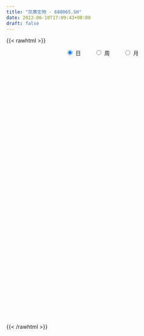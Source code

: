 ```yaml
---
title: "凯赛生物 - 688065.SH"
date: 2022-06-10T17:09:43+08:00
draft: false
---
```

{{< rawhtml >}}
    <div style="text-align: center">
        <label style="padding: 1rem;"><input style="margin-right: .5rem" type="radio" name="period" value="D" checked onclick="period_change(this)">日</label>
        <label style="padding: 1rem;"><input style="margin-right: .5rem" type="radio" name="period" value="W" onclick="period_change(this)">周</label>
        <label style="padding: 1rem;"><input style="margin-right: .5rem" type="radio" name="period" value="M" onclick="period_change(this)">月</label>
    </div>
    <div id="chart" style="height: 700px;"></div> 
    <script type="text/javascript">
        const D_v = [220362.5,130982.1,48974.66,59591.35,65793.45,38426.17,36371.67,18681.74,32103.89,37224.98,20133.96,27863.45,26858.59,18685.13,12345.81,12963.32,33681.55,12717.16,14064.29,12553.64,29167.91,14497.85,13218.81,10108.51,12125.43,9809.88,25528.21,13294.7,7615.3,14607.15,8852.61,9513.19,5727.3,8588.76,7115.26,7009.27,8942.28,19563.42,8514.98,8249.59,10070.02,7805.94,6816.49,10303.07,9283.01,8970.79,13294.05,7996.06,5747.49,12664.61,10237.17,12843.5,12616.79,8337.66,7318.01,8531.57,7227.28,11457.72,25510.55,27954.61,18925.77,17264.86,10278.25,16100.14,7303.17,8577.66,6132.45,10985.33,5955.37,7151.25,6455.04,5433.35,5070.38,4342.84,7468.12,5813.19,4799.21,6063.82,6166.38,7860.85,4098.81,6532.72,4316.6,7176.11,4504.81,6085.9,5231.25,4008.68,5966.34,6607.42,9538.72,5130.5,7147.82,3822.35,3406.87,5909.23,11888.02,5754.52,8137.97,7997.79,4384.93,5735.52,4432.58,6755.08,7659.01,7476.81,5686.45,4797.56,4598.24,5875.26,6831.11,7622.0,3678.38,5592.5,5542.45,8083.95,4237.97,3591.02,4834.11,8403.7,5137.67,3396.05,4504.69,5098.67,15321.19,12582.96,33230.38,13554.21,13087.14,10782.37,10557.63,8282.38,12086.76,7240.82,5914.77,5944.92,7292.95,7733.26,6970.55,5791.75,7185.87,4315.77,4481.19,3920.48,3618.55,4246.96,4259.3,3333.57,3237.3,3169.48,2666.7,2734.74,3895.78,2208.6,2344.66,6746.47,3056.01,5694.88,11321.23,5041.18,5389.15,3444.0,2388.78,2511.25,4851.14,7927.35,6679.48,6342.29,4654.4,3886.85,6091.45,7395.41,6140.1,3626.37,4778.8,4131.66,4704.78,2313.89,3119.64,3194.57,2433.31,3739.3,2929.41,9522.52,5503.96,3303.63,3884.74,10952.96,28536.68,13063.82,18267.03,11830.39,18059.2,10564.48,12213.07,8720.74,8886.96,12711.66,8268.67,6039.2,6873.33,21390.09,10260.67,5147.36,5636.98,9487.49,6080.87,11449.53,25433.92,28802.19,12958.5,18070.68,13887.23,8674.3,9203.71,12144.61,27075.05,12822.83,12430.21,29143.5,24919.44,14529.3,13482.49,9319.85,12414.65,11616.36,6079.8,5588.63,8082.06,7473.23,15539.72,13165.07,11970.12,10435.94,12914.59,7186.61,10018.54,16226.24,19240.6,8699.9,9245.18,8625.2,11058.77,11068.33,26256.08,15558.01,9957.05,8873.71,12607.02,13934.26,10601.64,25205.69,13906.94,6860.83,5003.18,8978.45,8881.08,11583.78,7071.08,6030.96,11624.15,24251.3,7821.67,12914.47,8730.98,11537.47,9818.68,9711.8,12517.8,15465.93,14348.37,9348.65,6080.59,7973.12,9003.9,7018.56,12979.41,5772.77,4812.42,6060.9,5248.99,9517.53,4553.0,2684.13,9035.32,4443.41,8167.35,5762.42,3240.74,4942.54,5990.96,5890.17,14443.3,15424.2,9152.24,11013.18,7347.06,10155.98,4293.49,5834.99,6886.59,4730.21,7611.5,4239.84,6920.81,13481.63,7439.1,10547.02,15392.67,10125.71,9689.96,6676.49,5794.24,19920.41,11194.28,18564.95,10200.74,10347.53,9282.78,10807.17,8663.43,9012.4,10844.12,22268.46,20839.62,20591.6,12517.93,15524.53,7373.03,7819.07,7284.18,6291.03,7832.98,5129.27,6871.68,10749.52,8717.0,11388.35,15764.26,9138.37,10097.27,8314.51,10767.93,14951.6,10617.21,9592.16,7681.79,7816.36,13273.31,11974.43,7932.68,12982.12,11096.49,8477.34,5814.6,5886.72,7069.0,6579.43,6717.73,10525.1,6293.02,5151.74,7615.2,8482.46,7530.04,9564.17,6076.28,5515.35,4556.16,7614.45,6398.09,8356.31,7505.7,7430.34,8967.0,12757.45,12327.9,9964.32,11641.84,15377.14,12682.47,11279.84,8279.25,8558.97,10749.79,14124.5,20519.69,11330.22,11054.63,5541.93,6790.29,5240.43,7161.93,6516.45,3470.33,11562.93,8580.72,7332.53,9649.12,10045.77,8883.9,7997.75,24769.69,16740.82,9934.71,7255.73,18983.04,10127.59,6934.81,8181.89,7629.98,11241.42,14495.09,11343.17,13666.47,13983.52,9898.37,8857.81,13801.35,22810.99,19718.84,9264.22,8124.95,6705.16,6826.07,8271.46,6227.91,11483.45,7009.72,15522.57,21028.09,9806.44,11265.07,15084.59,17809.58,18870.89,24043.1,41570.79,23805.48,30030.0,29310.38,40308.94]
const D_histogram = [0.0,-1.2201937322,-1.8467661009,-2.4611588559,-2.3925622411,-2.600485474,-2.8825744922,-2.8253927846,-3.0767018734,-3.2733514934,-3.3420292691,-3.3435301211,-3.3418134147,-2.9438182862,-2.4373183225,-2.0229285609,-1.239213082,-0.6100769095,-0.1796173509,0.0263019883,-0.320783817,-0.5220295252,-0.3163539627,-0.0622472538,0.2217998725,0.4728412577,0.9818806556,1.3326970715,1.5176039839,1.3920024599,1.3585422752,1.1919536809,1.0487708332,0.9247355981,0.8719793788,0.8308542549,0.9983070792,1.3900999918,1.6403366361,1.6484222759,1.4743861647,1.3247032453,1.2136189165,1.0704341503,0.9530390026,0.7906961502,0.5411568775,0.3592169914,0.3004799125,0.1445832779,0.0173183503,-0.1453574163,-0.2696766714,-0.113934251,-0.0337044931,0.1680123028,0.2217665616,0.4494061486,0.8719935387,1.2713766949,1.4160399567,1.6646547493,1.7375974642,1.4769445068,1.2593667941,1.1130611336,0.9457225008,0.909663637,0.7885030678,0.6121749112,0.4244331617,0.2211811878,0.1096176527,0.0464430961,-0.0546721083,-0.1805243072,-0.2746672151,-0.279556541,-0.3424817733,-0.4938631016,-0.5493123336,-0.5060129134,-0.4376741642,-0.2222090369,-0.1378293452,-0.1231280544,-0.1966240556,-0.1685752664,-0.204325291,-0.2719798122,-0.4792712629,-0.5642907614,-0.6569124796,-0.6471145931,-0.6257676365,-0.4813647668,-0.0103967121,0.2627902767,0.2866875009,0.1836992349,0.1523041791,0.15176477,0.2174725278,0.1363295047,0.2172514282,0.3586392313,0.4326938336,0.4954149204,0.4808830918,0.4526961001,0.3481112392,0.1728891738,0.0668454265,-0.0753095498,-0.2343892303,-0.4558303281,-0.536508837,-0.5573313311,-0.5746514828,-0.7317866563,-0.7113793464,-0.6697613375,-0.508928538,-0.3604174673,-0.1142740604,0.199565912,0.9652319135,1.4280297851,1.6856057387,1.6083078914,1.2819371037,1.0638045664,0.7234127986,0.5772188873,0.4033774583,0.2733694378,0.1974491721,0.0019684494,-0.2505493958,-0.3399373238,-0.2175951393,-0.2045874144,-0.1856573343,-0.2069804435,-0.2225878037,-0.2115891512,-0.1087038351,-0.0778158432,-0.0781799814,-0.0985732493,-0.0785343627,-0.0518938067,-0.0511116665,-0.0185983397,-0.001043718,0.0968382964,0.1337787913,0.0983720998,0.3032400649,0.4085988044,0.30856293,0.1902677812,0.1250078921,0.0922965294,0.1663678666,0.314593583,0.3259501694,0.2648596619,0.2203099435,0.1809409672,0.1860375169,0.1091848051,0.0549472059,-0.0340899978,-0.1548718068,-0.2952477195,-0.3939244523,-0.4616706694,-0.4818140933,-0.4163600678,-0.3680223589,-0.27531025,-0.2011374193,0.0864527582,0.198336368,0.2633345865,0.2266535429,0.4090840967,0.9200176761,1.0955138584,1.3860249461,1.4054051371,1.6360852798,1.6215363813,1.5071472594,1.2855165217,1.0583257752,1.0183898639,0.8658504558,0.6391836274,0.395625888,-0.1255359503,-0.3891225611,-0.6514218736,-0.7528133499,-0.5867758297,-0.4474713307,-0.1735756363,0.4164147667,0.9939603854,1.1074152341,1.1295610491,0.9694871513,0.8283802995,0.6976506897,0.6354860302,0.9671895471,1.0066933561,1.0603505538,1.3263330297,1.2266072926,1.0124139227,0.6990192639,0.3038210803,-0.0026482878,-0.3969766461,-0.6180279525,-0.8444732251,-0.7273757655,-0.839774863,-1.4175109385,-1.8060327195,-2.2352702505,-2.5488362096,-2.4830277286,-2.2212593532,-2.0412469717,-1.3275865813,-0.3336148519,0.2550187199,0.3807426981,0.5349737247,0.7003207651,0.7360121953,1.4865248043,1.9831058105,2.1489388744,1.7926550529,1.8014532356,1.768390996,1.2983610627,1.644436455,1.7449615205,1.6102196277,1.3148177473,1.1545678415,0.7050825465,0.3611091541,-0.1892550028,-0.3770204808,-0.3414919117,0.7480542022,1.3602606237,2.1524569628,2.5279336541,2.0902780361,1.2664444492,0.6110046779,-0.2288398584,-1.2967095712,-1.9763153765,-2.2582007864,-2.6429359423,-2.6000741423,-2.5050564094,-2.3734289211,-1.5655765226,-0.903623106,-0.3810737362,-0.1855754765,-0.4308064245,-0.8656884581,-1.107490317,-1.2717856662,-0.7882294624,-0.5469396658,-0.2129911517,-0.2253598507,-0.1543265982,-0.0146070813,0.1953341585,0.2808468879,-0.5795674026,-0.4446103755,-0.7595047191,-0.9705290965,-1.2716541451,-1.1364034772,-1.1622719883,-1.2621473974,-1.0461085391,-1.1170813312,-1.2831851736,-1.3268900766,-1.5451093699,-1.7313908951,-1.7594986262,-1.8878370812,-1.5733808412,-0.8953703483,-0.2769870952,0.1165224971,0.3047956227,0.9901283359,1.470831091,2.169333885,2.6692272489,2.6102958427,2.1982437862,1.8813957747,1.542729463,1.4541521843,1.3366691717,0.8474399786,1.42974271,2.3569538713,2.8260613464,2.9419060364,2.7929220089,2.1832788664,1.5295041154,1.0192532911,0.581904109,0.2080194936,-0.3124541074,-0.3696767093,-0.3937145333,0.1431875821,0.0248795485,0.0291775872,-0.4943223515,-1.138186103,-1.8422048314,-2.5313357719,-2.970767592,-3.0968889676,-3.2771686272,-3.2172885769,-2.972692931,-2.9297980671,-2.9259334,-2.8494448196,-2.204838214,-1.7498353844,-1.5011830234,-1.2715031984,-1.2249540405,-0.9558786376,-0.8738759145,-1.1641516499,-1.1114896817,-1.1236296897,-1.3946362359,-1.5686410981,-1.5906545848,-1.050583529,-0.5051285451,-0.2581573352,-0.0166225204,-0.0017171914,0.3043238323,0.1908983002,0.3165715399,0.2752820586,0.0051598201,-0.3348914364,-0.8310097231,-1.210698843,-1.5713302547,-2.1955588801,-2.6135115317,-2.7843250031,-2.5577451767,-2.4321122083,-2.4850270052,-2.184479849,-1.2053824198,-0.6096297958,-0.1614612221,0.2221329248,0.7207748992,0.9452940525,1.091287826,1.1211251915,1.1716796012,1.6893855918,1.5614165088,1.5800940972,1.5514512435,1.4560145729,1.3561351198,1.0526757855,0.5502476115,0.0113731001,-0.2917407324,-0.5351906433,-0.638555957,-0.5432221884,-0.4470843327,-0.4852894113,-0.4673812152,-0.7160333764,-1.0373215835,-0.6140125536,-0.2700148741,0.3776351059,0.6862099818,0.8015333801,1.1573624698,1.8953628043,2.3161613651,2.4093359577,2.3805984299,2.261318524,2.16935022,1.8850551041,1.6918457074,1.4771218792,1.3569964727,0.9573051491,0.4471066301,0.0056898334,-0.238662872,-0.4023058333,-0.35015102,-0.012788279,0.5609861438,1.4723911411,1.6699812142,1.5100244904,1.3115118944,1.3381193279]
const D_fast = [0.0,-1.5252421652,-2.6135060592,-3.8431885282,-4.3727324736,-5.230777075,-6.2335097163,-6.8826762049,-7.903160762,-8.9181482553,-9.8223333483,-10.6597167306,-11.4934533779,-11.8314128209,-11.9342424378,-12.0255848165,-11.5516726081,-11.075055663,-10.689500442,-10.4770056057,-10.9042873653,-11.2360404548,-11.109453383,-10.8709084876,-10.5314113931,-10.1621596934,-9.4076501317,-8.7236594479,-8.1593515396,-7.9369524485,-7.6307770644,-7.4993772385,-7.3803673779,-7.2732187135,-7.107980088,-6.9413916483,-6.5243620542,-5.7850441436,-5.1247233403,-4.7045321315,-4.5099717015,-4.3284788096,-4.1361584093,-4.011734638,-3.8908700349,-3.8555388498,-3.9697889031,-4.0619245414,-4.0455416421,-4.1652924573,-4.2882277974,-4.4872429179,-4.678981341,-4.5517224833,-4.4799188486,-4.236198977,-4.1270030779,-3.7870119537,-3.1464261789,-2.429198849,-1.930525598,-1.2657471181,-0.7584050371,-0.6498218678,-0.552557882,-0.4205982591,-0.3515062667,-0.1601492212,-0.0841840235,-0.1074684523,-0.1891019114,-0.3370585883,-0.4212177102,-0.4727814928,-0.5875647243,-0.7585479999,-0.9213577116,-0.9961361728,-1.1446818484,-1.4195289521,-1.6123062675,-1.6955100756,-1.7365898675,-1.5766769993,-1.526754644,-1.5428353668,-1.6654873819,-1.6795824093,-1.7664137566,-1.9020632309,-2.2291724973,-2.4552646862,-2.7121145243,-2.8640952861,-2.9991902386,-2.9751285605,-2.5067596839,-2.167875126,-2.0723060265,-2.1293694838,-2.1226884948,-2.0852867114,-1.9652108217,-2.0122714686,-1.877036688,-1.6459890771,-1.4637610164,-1.2771861995,-1.1714972551,-1.0865102218,-1.1040672729,-1.2360670449,-1.3253994355,-1.4863817993,-1.7040587874,-2.0394574671,-2.2542631853,-2.4144185122,-2.5754015345,-2.9154833722,-3.0729208988,-3.1987432243,-3.1651425594,-3.1067358554,-2.8891609636,-2.5254295132,-1.5184555334,-0.6986502155,-0.0196728272,0.3051062984,0.2992197865,0.3470383908,0.1874998228,0.1856106333,0.1126135688,0.0509479078,0.0243899351,-0.1705986752,-0.4857538694,-0.6601261284,-0.5921827287,-0.6303218574,-0.6578061108,-0.7308743309,-0.802128642,-0.8440272773,-0.7683179201,-0.7568838889,-0.7767930225,-0.8218296027,-0.8214243068,-0.8077572025,-0.8197529789,-0.791889237,-0.7745955448,-0.6525039563,-0.5821187636,-0.5929324301,-0.3122544488,-0.1047460083,-0.1276411501,-0.1983693536,-0.2323772697,-0.2420145,-0.1263511961,0.100522916,0.1933670447,0.1984914527,0.2090192202,0.2148854856,0.2664914146,0.2169349041,0.1764341063,0.0788744031,-0.0806253575,-0.2948132001,-0.491971046,-0.6751349304,-0.8157318777,-0.8543678691,-0.8980357499,-0.8741512036,-0.8502627276,-0.5410593606,-0.3795916588,-0.2487597937,-0.2287774516,0.0559241264,0.7968621249,1.2462367718,1.883254096,2.2539855712,2.8936870339,3.2845222307,3.5469199236,3.6466683164,3.6840590136,3.8987205683,3.9626437742,3.8957728526,3.7511215852,3.1985757594,2.8377085083,2.4125537274,2.1229589136,2.1423024764,2.1697391426,2.400240928,3.0943350227,3.9203707377,4.3106793949,4.6152154723,4.6975133623,4.7635015853,4.807184648,4.903891496,5.4773923997,5.7685695477,6.0873143838,6.6848801172,6.8918062033,6.930716314,6.7920764712,6.4728335577,6.1657021176,5.6721295977,5.2965713033,4.8590077244,4.7942612426,4.4719184294,3.5398046192,2.6997746583,1.7117195647,0.7609445532,0.2059961021,-0.0875503608,-0.4178497222,-0.0360859772,0.8744820393,1.5268702911,1.7477799437,2.0357544016,2.3761816332,2.5958761123,3.7180199223,4.7103773811,5.4134451636,5.5053251053,5.9644865969,6.3735221063,6.2280824386,6.9852669447,7.5220323903,7.7898454045,7.8231479609,7.9515400154,7.6783253571,7.4246292533,6.8269513457,6.5449307474,6.4950863386,7.771646003,8.7239175805,10.0542281603,11.0616882651,11.1466021562,10.6393796816,10.1366910798,9.2396365789,7.8475894733,6.6739048239,5.8274692174,4.7820000759,4.1748433403,3.6435969709,3.1818672288,3.5983254967,4.0343731368,4.4616540726,4.6107584631,4.2578259091,3.6065217609,3.0878473228,2.6056055571,2.8921043952,2.9966592753,3.2773600016,3.2086513398,3.2411029428,3.3771706894,3.6359454688,3.7916699202,2.7863637791,2.8101682123,2.3053976889,1.8517410374,1.2327024525,1.0838522511,0.7674157429,0.3520034845,0.3065152081,-0.0437279168,-0.5306280527,-0.9060554748,-1.5105521106,-2.1296813596,-2.5976637472,-3.1979614725,-3.2768504429,-2.8226825371,-2.2735460577,-1.8509058411,-1.5864338099,-0.6535690127,0.1948415151,1.4356777804,2.6028779565,3.196520511,3.3340294011,3.4875303332,3.5345463873,3.8095071547,4.026191435,3.7488222366,4.6885606454,6.2050102745,7.3806330863,8.2319542854,8.7812007601,8.7173773341,8.445978612,8.1905411105,7.8986679556,7.5767882137,6.9782010858,6.8285593066,6.7060928493,7.2787918602,7.1667037137,7.1782961492,6.5312156226,5.6028053454,4.4382354091,3.1162705256,1.9341468075,1.0338031901,0.0342313737,-0.7102107203,-1.2087883071,-1.89834296,-2.6259616428,-3.2618342674,-3.1684372152,-3.1508932317,-3.2775366266,-3.3657326012,-3.6254219534,-3.5953162099,-3.7317824655,-4.3130961134,-4.5383065656,-4.831353996,-5.4510196012,-6.0171847379,-6.4368618708,-6.1594366972,-5.7402638496,-5.5578319735,-5.3204527889,-5.3059767577,-4.9238547759,-4.9895557329,-4.7847396083,-4.7572085749,-5.0260408585,-5.449814974,-6.1536856915,-6.8360495222,-7.5895134975,-8.7626318429,-9.8339623774,-10.7008570996,-11.1137135674,-11.5961086511,-12.2702801992,-12.5158530054,-11.838101181,-11.3947560061,-10.9869527379,-10.5478253598,-9.8689896606,-9.4081469942,-8.9893312641,-8.6792126008,-8.3357382908,-7.3956859022,-7.1333008581,-6.7195997453,-6.3603797881,-6.0918128155,-5.8526584887,-5.8929488766,-6.2578151477,-6.7938463841,-7.1698953997,-7.5471429715,-7.8101472744,-7.8506190529,-7.8662522804,-8.0257797118,-8.1247168195,-8.5523773248,-9.1329959277,-8.8631900363,-8.5866960754,-7.8446373188,-7.3645099474,-7.0488032041,-6.4036334969,-5.1917924614,-4.1919535594,-3.4964449773,-2.9300328976,-2.4839831725,-2.0336139216,-1.8466452615,-1.6168932313,-1.4623365897,-1.243212878,-1.4035779144,-1.8019997758,-2.2419941142,-2.5460125375,-2.8102319571,-2.8456148989,-2.5114492276,-1.7974282689,-0.5179254862,0.0971598903,0.3147092892,0.4440746668,0.8052119322]
const D_slow = [0.0,-0.305048433,-0.7667399583,-1.3820296723,-1.9801702325,-2.630291601,-3.3509352241,-4.0572834202,-4.8264588886,-5.6447967619,-6.4803040792,-7.3161866095,-8.1516399632,-8.8875945347,-9.4969241153,-10.0026562555,-10.3124595261,-10.4649787534,-10.5098830912,-10.5033075941,-10.5835035483,-10.7140109296,-10.7930994203,-10.8086612337,-10.7532112656,-10.6350009512,-10.3895307873,-10.0563565194,-9.6769555234,-9.3289549085,-8.9893193396,-8.6913309194,-8.4291382111,-8.1979543116,-7.9799594669,-7.7722459032,-7.5226691334,-7.1751441354,-6.7650599764,-6.3529544074,-5.9843578662,-5.6531820549,-5.3497773258,-5.0821687882,-4.8439090376,-4.646235,-4.5109457806,-4.4211415328,-4.3460215547,-4.3098757352,-4.3055461476,-4.3418855017,-4.4093046695,-4.4377882323,-4.4462143556,-4.4042112799,-4.3487696395,-4.2364181023,-4.0184197176,-3.7005755439,-3.3465655547,-2.9304018674,-2.4960025013,-2.1267663746,-1.8119246761,-1.5336593927,-1.2972287675,-1.0698128582,-0.8726870913,-0.7196433635,-0.6135350731,-0.5582397761,-0.530835363,-0.5192245889,-0.532892616,-0.5780236928,-0.6466904966,-0.7165796318,-0.8022000751,-0.9256658505,-1.0629939339,-1.1894971622,-1.2989157033,-1.3544679625,-1.3889252988,-1.4197073124,-1.4688633263,-1.5110071429,-1.5620884656,-1.6300834187,-1.7499012344,-1.8909739248,-2.0552020447,-2.216980693,-2.3734226021,-2.4937637938,-2.4963629718,-2.4306654026,-2.3589935274,-2.3130687187,-2.2749926739,-2.2370514814,-2.1826833495,-2.1486009733,-2.0942881162,-2.0046283084,-1.89645485,-1.7726011199,-1.6523803469,-1.5392063219,-1.4521785121,-1.4089562187,-1.392244862,-1.4110722495,-1.4696695571,-1.5836271391,-1.7177543483,-1.8570871811,-2.0007500518,-2.1836967159,-2.3615415525,-2.5289818868,-2.6562140213,-2.7463183881,-2.7748869032,-2.7249954252,-2.4836874469,-2.1266800006,-1.7052785659,-1.3032015931,-0.9827173171,-0.7167661755,-0.5359129759,-0.3916082541,-0.2907638895,-0.22242153,-0.173059237,-0.1725671247,-0.2352044736,-0.3201888045,-0.3745875894,-0.425734443,-0.4721487765,-0.5238938874,-0.5795408383,-0.6324381261,-0.6596140849,-0.6790680457,-0.6986130411,-0.7232563534,-0.7428899441,-0.7558633958,-0.7686413124,-0.7732908973,-0.7735518268,-0.7493422527,-0.7158975549,-0.6913045299,-0.6154945137,-0.5133448126,-0.4362040801,-0.3886371348,-0.3573851618,-0.3343110294,-0.2927190628,-0.214070667,-0.1325831247,-0.0663682092,-0.0112907233,0.0339445185,0.0804538977,0.107750099,0.1214869004,0.112964401,0.0742464493,0.0004345194,-0.0980465937,-0.213464261,-0.3339177843,-0.4380078013,-0.530013391,-0.5988409535,-0.6491253083,-0.6275121188,-0.5779280268,-0.5120943802,-0.4554309945,-0.3531599703,-0.1231555512,0.1507229134,0.4972291499,0.8485804342,1.2576017541,1.6629858494,2.0397726643,2.3611517947,2.6257332385,2.8803307044,3.0967933184,3.2565892252,3.3554956972,3.3241117097,3.2268310694,3.063975601,2.8757722635,2.7290783061,2.6172104734,2.5738165643,2.677920256,2.9264103523,3.2032641609,3.4856544231,3.728026211,3.9351212858,4.1095339583,4.2684054658,4.5102028526,4.7618761916,5.0269638301,5.3585470875,5.6651989106,5.9183023913,6.0930572073,6.1690124774,6.1683504054,6.0691062439,5.9145992558,5.7034809495,5.5216370081,5.3116932924,4.9573155577,4.5058073779,3.9469898152,3.3097807628,2.6890238307,2.1337089924,1.6233972495,1.2915006041,1.2080968912,1.2718515711,1.3670372457,1.5007806768,1.6758608681,1.8598639169,2.231495118,2.7272715706,3.2645062892,3.7126700524,4.1630333613,4.6051311103,4.929721376,5.3408304897,5.7770708699,6.1796257768,6.5083302136,6.796972174,6.9732428106,7.0635200991,7.0162063484,6.9219512282,6.8365782503,7.0235918009,7.3636569568,7.9017711975,8.533754611,9.05632412,9.3729352324,9.5256864018,9.4684764372,9.1442990444,8.6502202003,8.0856700037,7.4249360182,6.7749174826,6.1486533803,5.55529615,5.1639020193,4.9379962428,4.8427278088,4.7963339396,4.6886323335,4.472210219,4.1953376398,3.8773912232,3.6803338576,3.5435989412,3.4903511532,3.4340111906,3.395429541,3.3917777707,3.4406113103,3.5108230323,3.3659311816,3.2547785878,3.064902408,2.8222701339,2.5043565976,2.2202557283,1.9296877312,1.6141508819,1.3526237471,1.0733534143,0.7525571209,0.4208346018,0.0345572593,-0.3982904645,-0.838165121,-1.3101243913,-1.7034696016,-1.9273121887,-1.9965589625,-1.9674283382,-1.8912294326,-1.6436973486,-1.2759895758,-0.7336561046,-0.0663492924,0.5862246683,1.1357856148,1.6061345585,1.9918169243,2.3553549703,2.6895222633,2.9013822579,3.2588179354,3.8480564033,4.5545717399,5.290048249,5.9882787512,6.5340984678,6.9164744966,7.1712878194,7.3167638466,7.36876872,7.2906551932,7.1982360159,7.0998073826,7.1356042781,7.1418241652,7.149118562,7.0255379741,6.7409914484,6.2804402405,5.6476062975,4.9049143995,4.1306921577,3.3114000009,2.5070778566,1.7639046239,1.0314551071,0.2999717571,-0.4123894478,-0.9635990013,-1.4010578474,-1.7763536032,-2.0942294028,-2.4004679129,-2.6394375723,-2.857906551,-3.1489444634,-3.4268168839,-3.7077243063,-4.0563833653,-4.4485436398,-4.846207286,-5.1088531683,-5.2351353045,-5.2996746383,-5.3038302684,-5.3042595663,-5.2281786082,-5.1804540332,-5.1013111482,-5.0324906335,-5.0312006785,-5.1149235376,-5.3226759684,-5.6253506792,-6.0181832428,-6.5670729628,-7.2204508458,-7.9165320965,-8.5559683907,-9.1639964428,-9.7852531941,-10.3313731563,-10.6327187613,-10.7851262102,-10.8254915158,-10.7699582846,-10.5897645598,-10.3534410467,-10.0806190901,-9.8003377923,-9.507417892,-9.085071494,-8.6947173668,-8.2996938425,-7.9118310317,-7.5478273884,-7.2087936085,-6.9456246621,-6.8080627592,-6.8052194842,-6.8781546673,-7.0119523281,-7.1715913174,-7.3073968645,-7.4191679477,-7.5404903005,-7.6573356043,-7.8363439484,-8.0956743443,-8.2491774827,-8.3166812012,-8.2222724247,-8.0507199293,-7.8503365842,-7.5609959668,-7.0871552657,-6.5081149244,-5.905780935,-5.3106313275,-4.7453016965,-4.2029641415,-3.7317003655,-3.3087389387,-2.9394584689,-2.6002093507,-2.3608830634,-2.2491064059,-2.2476839476,-2.3073496655,-2.4079261239,-2.4954638789,-2.4986609486,-2.3584144127,-1.9903166274,-1.5728213238,-1.1953152012,-0.8674372276,-0.5329073957]
const D_data = [['2020-08-12', 150.86, 157.0, 150.0, 198.0],['2020-08-13', 152.04, 137.88, 137.33, 153.0],['2020-08-14', 138.0, 139.0, 137.0, 143.39],['2020-08-17', 136.69, 133.9, 132.63, 137.0],['2020-08-18', 133.75, 138.79, 131.68, 140.68],['2020-08-19', 136.1, 132.61, 132.6, 136.68],['2020-08-20', 131.69, 127.72, 127.11, 133.6],['2020-08-21', 128.68, 128.54, 127.46, 130.18],['2020-08-24', 127.9, 121.14, 120.5, 128.05],['2020-08-25', 121.5, 117.31, 115.35, 121.99],['2020-08-26', 116.88, 114.67, 114.51, 119.47],['2020-08-27', 114.67, 111.65, 108.0, 115.39],['2020-08-28', 111.01, 107.9, 107.46, 111.6],['2020-08-31', 108.15, 110.21, 108.15, 112.81],['2020-09-01', 111.1, 110.55, 108.38, 111.2],['2020-09-02', 110.55, 108.71, 108.5, 111.41],['2020-09-03', 109.5, 113.83, 109.38, 118.58],['2020-09-04', 112.52, 113.5, 111.5, 113.83],['2020-09-07', 114.73, 112.07, 111.8, 116.0],['2020-09-08', 112.71, 109.42, 108.8, 113.17],['2020-09-09', 108.7, 100.48, 100.4, 108.7],['2020-09-10', 101.59, 98.96, 98.66, 102.95],['2020-09-11', 98.0, 102.2, 97.65, 103.01],['2020-09-14', 103.79, 102.36, 102.1, 104.86],['2020-09-15', 102.0, 102.72, 101.21, 104.41],['2020-09-16', 103.22, 102.51, 101.7, 103.8],['2020-09-17', 102.0, 106.89, 101.75, 108.09],['2020-09-18', 106.12, 106.71, 105.43, 108.2],['2020-09-21', 106.0, 105.82, 105.8, 106.67],['2020-09-22', 105.4, 101.9, 101.73, 105.4],['2020-09-23', 102.55, 102.42, 101.75, 103.3],['2020-09-24', 101.6, 99.97, 99.88, 101.9],['2020-09-25', 100.35, 99.1, 99.01, 100.75],['2020-09-28', 99.11, 98.22, 98.12, 101.89],['2020-09-29', 98.72, 98.2, 98.11, 99.38],['2020-09-30', 98.2, 97.65, 97.6, 98.85],['2020-10-09', 98.8, 100.25, 98.66, 100.43],['2020-10-12', 102.55, 104.49, 102.55, 105.56],['2020-10-13', 104.02, 104.68, 103.2, 105.24],['2020-10-14', 104.61, 102.73, 102.56, 104.61],['2020-10-15', 102.95, 100.37, 100.05, 103.28],['2020-10-16', 100.77, 100.09, 99.48, 101.1],['2020-10-19', 100.81, 100.1, 99.74, 101.48],['2020-10-20', 100.15, 99.18, 97.81, 100.15],['2020-10-21', 99.3, 98.9, 98.71, 100.98],['2020-10-22', 98.92, 97.6, 97.0, 98.92],['2020-10-23', 97.61, 95.27, 95.03, 98.2],['2020-10-26', 95.0, 94.67, 94.0, 95.82],['2020-10-27', 94.88, 95.2, 94.68, 95.55],['2020-10-28', 95.31, 92.96, 92.09, 95.55],['2020-10-29', 91.99, 92.0, 90.88, 92.64],['2020-10-30', 92.41, 90.1, 90.1, 92.65],['2020-11-02', 90.07, 89.01, 88.79, 90.47],['2020-11-03', 89.71, 91.82, 89.38, 92.42],['2020-11-04', 92.09, 90.82, 90.62, 92.5],['2020-11-05', 91.92, 92.53, 91.11, 92.88],['2020-11-06', 92.61, 90.9, 90.68, 92.87],['2020-11-09', 91.33, 93.5, 91.31, 94.1],['2020-11-10', 93.6, 97.65, 92.92, 99.8],['2020-11-11', 96.97, 99.9, 96.2, 102.88],['2020-11-12', 101.1, 98.76, 98.44, 102.88],['2020-11-13', 98.43, 101.92, 97.74, 102.82],['2020-11-16', 102.32, 101.57, 100.26, 103.28],['2020-11-17', 101.87, 97.84, 96.98, 102.35],['2020-11-18', 98.0, 97.9, 96.96, 98.56],['2020-11-19', 97.7, 98.52, 96.5, 99.59],['2020-11-20', 98.26, 98.03, 97.01, 98.37],['2020-11-23', 98.05, 99.7, 97.18, 101.0],['2020-11-24', 99.02, 98.75, 98.52, 100.01],['2020-11-25', 99.54, 97.7, 97.17, 99.63],['2020-11-26', 97.68, 96.89, 96.38, 98.39],['2020-11-27', 96.92, 95.81, 95.68, 97.49],['2020-11-30', 95.71, 96.16, 95.5, 96.74],['2020-12-01', 96.0, 96.28, 95.85, 96.5],['2020-12-02', 96.0, 95.28, 95.18, 96.35],['2020-12-03', 95.05, 94.18, 94.11, 95.34],['2020-12-04', 94.2, 93.71, 93.41, 94.21],['2020-12-07', 93.72, 94.24, 93.72, 95.47],['2020-12-08', 94.48, 92.97, 92.75, 94.77],['2020-12-09', 92.97, 90.82, 90.31, 93.03],['2020-12-10', 91.12, 90.9, 90.5, 91.7],['2020-12-11', 91.17, 91.52, 90.81, 92.23],['2020-12-14', 91.77, 91.58, 89.92, 91.8],['2020-12-15', 91.58, 93.74, 91.58, 94.14],['2020-12-16', 93.74, 92.57, 92.21, 93.88],['2020-12-17', 92.98, 91.66, 90.0, 92.99],['2020-12-18', 91.51, 90.06, 89.98, 92.18],['2020-12-21', 90.06, 90.85, 89.8, 91.0],['2020-12-22', 90.83, 89.66, 89.27, 90.85],['2020-12-23', 89.66, 88.56, 88.48, 90.12],['2020-12-24', 88.56, 85.52, 85.06, 88.92],['2020-12-25', 85.39, 85.58, 84.79, 87.29],['2020-12-28', 86.86, 84.23, 83.16, 86.86],['2020-12-29', 84.25, 84.46, 83.4, 84.58],['2020-12-30', 84.5, 83.85, 83.66, 84.5],['2020-12-31', 83.6, 85.05, 83.53, 86.25],['2021-01-04', 85.26, 90.26, 85.26, 91.49],['2021-01-05', 90.9, 89.55, 89.0, 90.9],['2021-01-06', 89.17, 87.11, 86.58, 89.9],['2021-01-07', 87.11, 85.16, 84.0, 87.8],['2021-01-08', 85.6, 85.5, 83.6, 86.45],['2021-01-11', 85.35, 85.6, 85.05, 87.77],['2021-01-12', 85.6, 86.44, 85.1, 87.38],['2021-01-13', 86.5, 84.39, 84.02, 86.6],['2021-01-14', 84.53, 86.26, 83.68, 87.67],['2021-01-15', 86.38, 87.56, 85.5, 88.5],['2021-01-18', 87.84, 87.34, 86.9, 88.9],['2021-01-19', 87.64, 87.68, 86.89, 88.69],['2021-01-20', 87.13, 86.99, 86.45, 87.99],['2021-01-21', 86.99, 86.85, 86.0, 87.65],['2021-01-22', 86.25, 85.64, 85.4, 86.94],['2021-01-25', 85.27, 84.0, 83.77, 85.27],['2021-01-26', 84.36, 84.0, 83.51, 84.85],['2021-01-27', 84.05, 82.67, 82.31, 84.05],['2021-01-28', 82.03, 81.31, 81.26, 82.81],['2021-01-29', 81.31, 79.0, 78.91, 82.12],['2021-02-01', 78.5, 79.31, 78.5, 79.99],['2021-02-02', 79.4, 79.09, 78.99, 80.5],['2021-02-03', 79.1, 78.3, 78.21, 79.62],['2021-02-04', 77.99, 75.25, 74.51, 78.41],['2021-02-05', 75.5, 76.2, 75.5, 77.59],['2021-02-08', 75.51, 75.73, 75.04, 76.73],['2021-02-09', 75.7, 76.93, 75.2, 77.75],['2021-02-10', 76.93, 76.88, 76.61, 77.86],['2021-02-18', 77.56, 78.59, 76.11, 79.86],['2021-02-19', 78.34, 80.6, 78.0, 81.44],['2021-02-22', 81.75, 89.29, 81.75, 90.35],['2021-02-23', 88.88, 89.46, 87.48, 89.76],['2021-02-24', 88.57, 89.82, 87.59, 91.46],['2021-02-25', 90.03, 87.22, 87.08, 91.36],['2021-02-26', 86.0, 84.0, 83.83, 86.95],['2021-03-01', 84.17, 84.7, 84.02, 86.41],['2021-03-02', 84.0, 82.28, 81.81, 85.58],['2021-03-03', 82.02, 83.85, 81.7, 84.57],['2021-03-04', 84.29, 82.98, 82.58, 84.29],['2021-03-05', 82.8, 82.94, 82.51, 83.6],['2021-03-08', 83.3, 83.22, 82.82, 85.36],['2021-03-09', 83.01, 81.04, 80.4, 83.5],['2021-03-10', 81.05, 78.98, 78.8, 82.0],['2021-03-11', 78.96, 79.82, 78.43, 80.98],['2021-03-12', 80.2, 82.29, 79.57, 83.33],['2021-03-15', 82.3, 81.06, 80.33, 82.3],['2021-03-16', 81.06, 81.0, 80.68, 81.69],['2021-03-17', 81.28, 80.26, 79.81, 81.28],['2021-03-18', 80.5, 79.98, 79.81, 80.77],['2021-03-19', 79.88, 80.04, 78.9, 80.99],['2021-03-22', 80.56, 81.28, 80.18, 81.99],['2021-03-23', 81.35, 80.57, 80.28, 81.47],['2021-03-24', 80.58, 80.1, 80.0, 80.98],['2021-03-25', 80.29, 79.62, 79.52, 80.29],['2021-03-26', 79.84, 79.95, 79.1, 80.17],['2021-03-29', 80.04, 80.0, 79.75, 80.31],['2021-03-30', 79.5, 79.6, 79.5, 80.88],['2021-03-31', 79.41, 79.95, 79.41, 80.17],['2021-04-01', 80.16, 79.78, 79.55, 80.16],['2021-04-02', 80.01, 81.03, 79.63, 81.45],['2021-04-06', 81.38, 80.62, 80.55, 81.62],['2021-04-07', 80.98, 79.71, 79.26, 80.98],['2021-04-08', 80.0, 83.25, 80.0, 84.18],['2021-04-09', 83.66, 83.05, 82.32, 83.66],['2021-04-12', 82.85, 80.71, 80.38, 83.46],['2021-04-13', 81.0, 80.03, 79.81, 81.45],['2021-04-14', 80.52, 80.27, 79.6, 80.52],['2021-04-15', 80.24, 80.45, 79.5, 80.45],['2021-04-16', 80.08, 81.96, 80.01, 82.5],['2021-04-19', 80.84, 83.65, 80.84, 83.75],['2021-04-20', 83.22, 82.6, 82.3, 84.5],['2021-04-21', 82.7, 81.78, 81.5, 83.29],['2021-04-22', 81.57, 81.89, 81.57, 82.59],['2021-04-23', 81.89, 81.89, 81.49, 82.2],['2021-04-26', 82.18, 82.51, 81.63, 83.18],['2021-04-27', 83.5, 81.42, 80.98, 83.5],['2021-04-28', 81.45, 81.43, 80.5, 81.57],['2021-04-29', 81.8, 80.63, 80.63, 81.8],['2021-04-30', 80.41, 79.6, 79.5, 80.63],['2021-05-06', 79.96, 78.47, 78.47, 80.46],['2021-05-07', 78.08, 78.06, 77.96, 79.5],['2021-05-10', 78.66, 77.63, 77.31, 78.68],['2021-05-11', 77.15, 77.57, 77.1, 77.99],['2021-05-12', 77.27, 78.35, 77.22, 78.66],['2021-05-13', 78.0, 78.06, 77.76, 78.5],['2021-05-14', 78.11, 78.66, 78.11, 78.88],['2021-05-17', 78.61, 78.6, 78.21, 78.8],['2021-05-18', 78.66, 82.12, 78.11, 82.98],['2021-05-19', 82.12, 81.03, 81.02, 82.95],['2021-05-20', 81.54, 81.03, 80.3, 81.54],['2021-05-21', 81.05, 79.96, 79.82, 81.5],['2021-05-24', 80.22, 83.3, 79.91, 83.88],['2021-05-25', 83.3, 89.8, 83.3, 91.0],['2021-05-26', 90.0, 88.27, 87.92, 90.59],['2021-05-27', 87.85, 92.02, 87.8, 93.47],['2021-05-28', 92.44, 90.68, 89.92, 93.29],['2021-05-31', 91.6, 95.38, 91.6, 95.62],['2021-06-01', 95.4, 94.41, 94.06, 95.5],['2021-06-02', 94.8, 94.33, 93.18, 95.15],['2021-06-03', 94.33, 93.51, 92.5, 94.84],['2021-06-04', 93.3, 93.52, 92.6, 94.37],['2021-06-07', 93.19, 96.37, 92.8, 96.5],['2021-06-08', 96.36, 95.62, 94.44, 97.77],['2021-06-09', 95.56, 94.72, 94.25, 96.51],['2021-06-10', 94.77, 94.12, 93.79, 95.65],['2021-06-11', 94.12, 89.15, 89.02, 94.58],['2021-06-15', 89.01, 90.51, 87.58, 91.88],['2021-06-16', 90.99, 89.13, 88.82, 90.99],['2021-06-17', 89.4, 90.02, 88.53, 90.6],['2021-06-18', 90.59, 93.41, 89.58, 93.89],['2021-06-21', 93.29, 93.87, 92.4, 94.88],['2021-06-22', 93.85, 96.8, 93.01, 96.89],['2021-06-23', 98.09, 103.58, 96.18, 104.0],['2021-06-24', 104.0, 107.56, 103.59, 109.88],['2021-06-25', 107.6, 104.9, 104.78, 108.49],['2021-06-28', 104.0, 105.5, 103.9, 109.4],['2021-06-29', 104.99, 104.2, 103.01, 106.79],['2021-06-30', 105.0, 104.89, 104.03, 107.73],['2021-07-01', 105.2, 105.47, 104.3, 107.32],['2021-07-02', 105.0, 106.94, 104.11, 108.87],['2021-07-05', 107.0, 113.88, 105.44, 114.44],['2021-07-06', 113.88, 112.68, 110.5, 114.6],['2021-07-07', 112.8, 114.64, 110.61, 115.1],['2021-07-08', 115.0, 119.87, 114.9, 123.8],['2021-07-09', 118.01, 117.55, 111.51, 120.43],['2021-07-12', 117.05, 116.99, 116.6, 122.57],['2021-07-13', 117.4, 115.86, 114.85, 118.98],['2021-07-14', 115.88, 114.19, 113.1, 116.99],['2021-07-15', 114.6, 114.4, 111.04, 116.48],['2021-07-16', 115.36, 112.11, 110.55, 115.6],['2021-07-19', 112.09, 113.06, 110.0, 113.4],['2021-07-20', 112.78, 112.02, 111.13, 114.47],['2021-07-21', 113.0, 116.2, 112.2, 116.98],['2021-07-22', 116.51, 113.48, 113.25, 116.98],['2021-07-23', 112.48, 105.6, 105.0, 114.6],['2021-07-26', 106.11, 104.73, 100.67, 106.98],['2021-07-27', 104.6, 100.98, 100.81, 108.5],['2021-07-28', 100.98, 99.01, 96.11, 100.98],['2021-07-29', 102.0, 101.5, 98.5, 103.0],['2021-07-30', 102.0, 103.3, 100.01, 103.68],['2021-08-02', 102.72, 102.03, 100.57, 104.0],['2021-08-03', 102.0, 110.0, 101.08, 110.6],['2021-08-04', 110.0, 117.66, 110.0, 118.0],['2021-08-05', 117.94, 117.02, 115.5, 117.94],['2021-08-06', 116.0, 113.6, 112.78, 116.9],['2021-08-09', 113.62, 115.29, 113.62, 116.8],['2021-08-10', 114.29, 117.02, 113.0, 118.0],['2021-08-11', 117.56, 116.77, 114.01, 117.85],['2021-08-12', 117.7, 129.05, 115.01, 132.5],['2021-08-13', 127.19, 131.0, 127.18, 131.8],['2021-08-16', 131.92, 130.74, 129.11, 132.58],['2021-08-17', 129.95, 125.76, 125.68, 130.7],['2021-08-18', 126.0, 131.4, 125.5, 132.51],['2021-08-19', 132.94, 132.87, 132.5, 136.7],['2021-08-20', 132.87, 127.94, 126.14, 133.9],['2021-08-23', 128.84, 139.75, 128.84, 140.2],['2021-08-24', 140.8, 140.04, 136.31, 143.66],['2021-08-25', 140.04, 139.2, 138.04, 142.68],['2021-08-26', 139.36, 138.1, 137.31, 139.82],['2021-08-27', 140.0, 140.5, 136.3, 142.17],['2021-08-30', 140.29, 136.95, 136.71, 140.9],['2021-08-31', 136.0, 137.55, 131.7, 139.99],['2021-09-01', 137.48, 133.61, 133.31, 138.76],['2021-09-02', 133.2, 136.92, 133.2, 137.31],['2021-09-03', 136.7, 140.0, 136.2, 142.25],['2021-09-06', 139.08, 157.42, 139.08, 159.5],['2021-09-07', 156.29, 157.93, 156.29, 159.48],['2021-09-08', 157.15, 166.5, 156.65, 170.0],['2021-09-09', 169.8, 167.5, 164.0, 169.88],['2021-09-10', 169.45, 160.25, 160.0, 169.45],['2021-09-13', 162.65, 154.65, 154.0, 163.64],['2021-09-14', 155.53, 154.85, 152.0, 157.74],['2021-09-15', 153.3, 149.99, 147.35, 155.85],['2021-09-16', 151.4, 142.67, 142.38, 151.4],['2021-09-17', 145.0, 142.75, 142.0, 150.12],['2021-09-22', 142.0, 144.62, 138.84, 145.79],['2021-09-23', 144.06, 140.66, 140.18, 145.38],['2021-09-24', 140.01, 144.0, 140.01, 149.88],['2021-09-27', 148.48, 143.9, 138.02, 148.48],['2021-09-28', 143.0, 143.85, 140.4, 145.97],['2021-09-29', 141.0, 154.06, 140.6, 154.8],['2021-09-30', 152.58, 155.95, 152.58, 155.95],['2021-10-08', 156.26, 157.6, 152.1, 159.98],['2021-10-11', 158.0, 155.91, 154.0, 162.0],['2021-10-12', 154.5, 150.68, 150.0, 157.69],['2021-10-13', 152.75, 146.59, 145.5, 154.6],['2021-10-14', 149.5, 147.0, 146.3, 149.95],['2021-10-15', 147.85, 146.49, 145.79, 148.5],['2021-10-18', 148.0, 155.19, 145.5, 155.6],['2021-10-19', 154.19, 154.1, 151.64, 156.47],['2021-10-20', 155.68, 157.02, 153.82, 159.4],['2021-10-21', 159.04, 153.87, 152.6, 159.58],['2021-10-22', 153.0, 155.41, 153.0, 156.76],['2021-10-25', 159.0, 157.26, 151.29, 161.17],['2021-10-26', 157.28, 159.65, 156.51, 161.5],['2021-10-27', 159.98, 159.58, 156.0, 160.69],['2021-10-28', 159.3, 145.99, 140.2, 160.99],['2021-10-29', 148.2, 156.56, 147.2, 158.57],['2021-11-01', 156.56, 150.4, 150.14, 156.8],['2021-11-02', 153.87, 150.0, 147.16, 154.0],['2021-11-03', 150.88, 146.96, 145.0, 151.94],['2021-11-04', 146.6, 151.35, 146.6, 152.46],['2021-11-05', 151.37, 149.0, 147.6, 151.82],['2021-11-08', 149.2, 147.01, 146.21, 150.5],['2021-11-09', 149.5, 150.57, 147.27, 152.0],['2021-11-10', 147.81, 146.67, 146.4, 149.1],['2021-11-11', 145.14, 144.0, 143.67, 148.99],['2021-11-12', 143.83, 144.0, 143.1, 145.67],['2021-11-15', 144.0, 139.98, 139.98, 144.7],['2021-11-16', 140.42, 137.94, 137.0, 142.3],['2021-11-17', 138.97, 137.85, 136.01, 138.97],['2021-11-18', 138.97, 134.55, 134.0, 138.97],['2021-11-19', 134.55, 139.0, 133.01, 139.18],['2021-11-22', 139.0, 145.0, 138.99, 146.99],['2021-11-23', 146.8, 147.02, 144.01, 147.89],['2021-11-24', 147.86, 146.6, 144.9, 147.94],['2021-11-25', 146.0, 145.5, 144.92, 149.51],['2021-11-26', 145.83, 154.37, 143.67, 158.0],['2021-11-29', 151.68, 155.75, 151.1, 155.8],['2021-11-30', 157.5, 163.0, 154.98, 165.97],['2021-12-01', 163.48, 165.65, 161.0, 166.65],['2021-12-02', 164.0, 162.0, 161.24, 166.46],['2021-12-03', 162.59, 158.35, 156.52, 163.48],['2021-12-06', 158.36, 159.4, 156.0, 165.34],['2021-12-07', 161.19, 158.98, 156.1, 163.0],['2021-12-08', 158.33, 162.47, 157.0, 164.49],['2021-12-09', 162.46, 163.03, 157.51, 164.64],['2021-12-10', 162.03, 158.0, 158.0, 164.39],['2021-12-13', 160.99, 173.04, 160.5, 173.15],['2021-12-14', 173.76, 183.49, 170.1, 185.8],['2021-12-15', 185.0, 184.22, 181.89, 187.92],['2021-12-16', 183.95, 184.4, 180.0, 189.8],['2021-12-17', 183.92, 184.1, 180.1, 187.43],['2021-12-20', 182.9, 179.16, 177.65, 184.9],['2021-12-21', 177.45, 177.63, 176.42, 182.0],['2021-12-22', 177.9, 178.3, 176.99, 179.89],['2021-12-23', 179.0, 178.32, 174.5, 181.0],['2021-12-24', 177.24, 178.28, 176.0, 180.88],['2021-12-27', 177.01, 175.02, 173.1, 179.36],['2021-12-28', 174.84, 180.02, 174.84, 183.64],['2021-12-29', 178.38, 180.93, 178.38, 186.58],['2021-12-30', 183.54, 190.27, 179.67, 191.5],['2021-12-31', 190.85, 184.28, 183.37, 191.99],['2022-01-04', 184.95, 186.55, 182.32, 188.68],['2022-01-05', 184.45, 179.35, 177.5, 186.5],['2022-01-06', 177.48, 175.0, 174.8, 179.96],['2022-01-07', 175.0, 170.32, 170.23, 179.88],['2022-01-10', 169.73, 165.82, 163.5, 172.35],['2022-01-11', 164.45, 164.43, 162.0, 170.35],['2022-01-12', 166.17, 165.03, 164.61, 169.79],['2022-01-13', 166.0, 161.49, 159.6, 167.82],['2022-01-14', 158.74, 161.98, 158.73, 163.98],['2022-01-17', 162.0, 162.94, 155.33, 165.29],['2022-01-18', 161.91, 159.02, 158.01, 162.45],['2022-01-19', 160.97, 156.4, 155.14, 162.9],['2022-01-20', 156.47, 155.2, 151.04, 158.8],['2022-01-21', 154.5, 162.15, 154.5, 162.96],['2022-01-24', 163.02, 161.0, 160.01, 168.0],['2022-01-25', 161.0, 158.79, 157.33, 163.55],['2022-01-26', 158.0, 158.46, 158.0, 161.44],['2022-01-27', 158.2, 155.59, 155.17, 159.64],['2022-01-28', 158.95, 158.0, 153.97, 159.58],['2022-02-07', 158.02, 155.48, 153.47, 159.95],['2022-02-08', 155.28, 149.0, 148.16, 155.38],['2022-02-09', 149.99, 151.27, 149.01, 154.5],['2022-02-10', 150.75, 149.16, 147.01, 150.99],['2022-02-11', 148.9, 143.58, 142.6, 148.9],['2022-02-14', 140.0, 141.79, 140.0, 145.2],['2022-02-15', 142.6, 141.23, 139.8, 142.6],['2022-02-16', 140.97, 147.91, 139.87, 151.15],['2022-02-17', 147.05, 149.56, 144.62, 151.56],['2022-02-18', 147.02, 146.91, 144.18, 149.49],['2022-02-21', 147.29, 147.3, 144.21, 147.98],['2022-02-22', 145.12, 144.39, 141.0, 145.51],['2022-02-23', 143.98, 148.28, 143.98, 149.88],['2022-02-24', 150.41, 143.0, 140.62, 150.41],['2022-02-25', 143.95, 145.5, 141.95, 149.39],['2022-02-28', 145.97, 143.15, 140.74, 145.97],['2022-03-01', 143.4, 138.83, 138.5, 146.38],['2022-03-02', 138.02, 135.44, 133.6, 138.77],['2022-03-03', 135.0, 130.0, 129.53, 135.46],['2022-03-04', 128.94, 127.48, 125.82, 130.98],['2022-03-07', 125.0, 123.76, 123.52, 129.88],['2022-03-08', 123.76, 115.37, 115.05, 125.0],['2022-03-09', 115.92, 112.21, 110.28, 117.41],['2022-03-10', 114.24, 110.46, 109.79, 116.25],['2022-03-11', 110.47, 112.27, 108.0, 113.55],['2022-03-14', 114.24, 108.69, 108.01, 114.24],['2022-03-15', 111.25, 103.32, 103.11, 111.25],['2022-03-16', 104.29, 105.11, 100.3, 107.17],['2022-03-17', 108.14, 114.23, 106.28, 117.0],['2022-03-18', 114.23, 111.44, 108.7, 114.23],['2022-03-21', 111.28, 110.57, 108.0, 112.99],['2022-03-22', 110.58, 110.5, 108.19, 111.95],['2022-03-23', 111.33, 113.19, 108.83, 113.74],['2022-03-24', 113.25, 110.89, 110.0, 114.26],['2022-03-25', 111.4, 110.27, 109.5, 114.5],['2022-03-28', 109.5, 108.76, 106.76, 111.21],['2022-03-29', 108.37, 108.78, 108.12, 110.69],['2022-03-30', 110.4, 116.0, 110.4, 122.32],['2022-03-31', 115.01, 109.0, 108.45, 115.13],['2022-04-01', 109.0, 110.59, 106.68, 110.84],['2022-04-06', 110.15, 110.07, 105.01, 110.9],['2022-04-07', 107.95, 109.0, 106.18, 112.69],['2022-04-08', 109.44, 108.49, 105.69, 110.23],['2022-04-11', 108.49, 104.8, 103.62, 108.76],['2022-04-12', 104.66, 99.78, 99.19, 105.75],['2022-04-13', 99.78, 95.75, 94.03, 101.16],['2022-04-14', 95.75, 95.33, 94.44, 97.8],['2022-04-15', 95.4, 93.27, 92.0, 95.71],['2022-04-18', 91.96, 92.6, 90.14, 94.7],['2022-04-19', 92.49, 93.56, 92.48, 96.23],['2022-04-20', 92.84, 92.64, 92.3, 95.99],['2022-04-21', 92.71, 89.67, 89.37, 94.74],['2022-04-22', 93.26, 88.85, 88.38, 93.26],['2022-04-25', 89.0, 83.3, 83.22, 89.01],['2022-04-26', 82.36, 79.0, 78.8, 83.7],['2022-04-27', 79.76, 86.78, 79.76, 87.49],['2022-04-28', 86.07, 86.33, 82.1, 88.0],['2022-04-29', 92.99, 91.69, 84.77, 92.99],['2022-05-05', 89.52, 89.3, 87.32, 91.49],['2022-05-06', 88.0, 87.49, 86.0, 89.89],['2022-05-09', 86.98, 91.47, 84.88, 92.98],['2022-05-10', 91.5, 99.41, 89.11, 102.0],['2022-05-11', 100.57, 99.3, 97.0, 103.96],['2022-05-12', 98.0, 97.6, 97.13, 99.7],['2022-05-13', 98.02, 97.37, 96.66, 99.4],['2022-05-16', 99.0, 96.98, 96.48, 99.08],['2022-05-17', 97.0, 97.89, 95.37, 98.83],['2022-05-18', 97.37, 95.52, 95.41, 98.9],['2022-05-19', 93.33, 96.3, 93.33, 96.5],['2022-05-20', 96.45, 95.75, 94.25, 97.18],['2022-05-23', 96.0, 96.77, 94.29, 97.56],['2022-05-24', 97.35, 92.43, 92.18, 97.97],['2022-05-25', 93.89, 88.81, 86.8, 93.89],['2022-05-26', 87.52, 86.95, 86.88, 88.68],['2022-05-27', 87.0, 87.14, 87.0, 89.28],['2022-05-30', 88.03, 86.45, 85.75, 88.46],['2022-05-31', 87.35, 88.2, 84.15, 88.95],['2022-06-01', 87.64, 92.33, 87.21, 93.31],['2022-06-02', 92.34, 97.64, 90.34, 98.25],['2022-06-06', 100.5, 106.41, 99.2, 109.88],['2022-06-07', 108.0, 101.48, 101.08, 108.54],['2022-06-08', 103.09, 98.18, 97.0, 103.09],['2022-06-09', 98.27, 97.71, 96.93, 100.75],['2022-06-10', 97.63, 101.03, 96.01, 103.68]]
const W_v = [400319.26,218864.3799999999,144184.87,90392.97,83502.5,70866.73,46315.55,22713.29,8942.28,54203.95,48667.41,49488.83,44031.31,101113.51,48391.67,35980.34,27493.74,30722.58,27314.67,31251.66,20286.27,38163.23,32059.0,27788.62,30519.28,26204.47,12999.41,27904.15,81211.73,39469.65,34974.38,20582.95,16666.35,17930.25,25113.3,18584.32,29490.37,28032.13,8836.44,14800.71,25144.26,82650.88,58444.45,55282.95,30532.5,84725.01,61980.53,106391.03,61362.65,42763.44,55672.33,63430.46,72566.39,55973.68,59955.09,45191.05,65255.89,61862.58,23402.36,34774.64,4812.42,28064.55,30649.24,46691.17,41961.95,29303.13,53781.23,52206.81,59590.28,61595.58,76846.71,34356.53,53490.81,38318.08,50659.12,57259.03,33827.09,36302.79,37168.3,34430.71,51447.01,59260.54,65283.17,35789.21,37462.96,28578.79,66698.7,51857.31,64729.67,18756.18,73720.35,39514.05,64631.89,75808.16,165025.59]
const W_histogram = [0.0,-0.6675327635,-2.3666113359,-2.9432048461,-3.8578308402,-3.9186327986,-4.2056257823,-4.2166439912,-3.7860368421,-3.2687082208,-3.0140837482,-2.9529314579,-2.6285277064,-1.4979213492,-0.8693783726,-0.4799112702,-0.2519568686,-0.1423545744,-0.065767272,-0.2064674078,-0.2234330135,-0.0989042882,0.2107542025,0.3657409805,0.1136048916,-0.1356896322,-0.1477399528,0.1838839218,0.6926910914,0.9996752413,1.1879547962,1.1871468337,1.2030052395,1.3004032525,1.5008276688,1.5534268354,1.5721681071,1.423446955,1.2221787329,1.132310046,1.1590670958,1.8560408939,2.4294435639,2.42967298,2.6158452007,3.3642429828,3.8150558929,4.5939381075,4.5028734953,3.7927689632,2.9919149322,2.9734463498,3.8926582902,4.0368220503,4.6752744984,4.7459542021,5.770459337,4.9168286681,4.1161423427,4.0640812882,3.817388376,2.6386220456,2.2096968856,1.7723430161,0.7927416271,-0.3138112776,-1.4412123618,-1.2193298267,-0.8874779997,-0.7784035146,0.8750719307,1.370815768,1.8661285709,1.0571522401,-0.1706735686,-1.0531841391,-1.9462870339,-3.4501824883,-4.1174470047,-4.5184595807,-5.7812817695,-7.3255659557,-8.0309166879,-8.1768584552,-7.8507979787,-7.3825334587,-7.6701468613,-7.7097401468,-7.1109153858,-6.5764030835,-5.1966789432,-4.081578668,-3.6275776306,-2.3839167336,-1.1588172554]
const W_fast = [0.0,-0.8344159544,-3.1251473608,-4.4375420825,-6.3166257866,-7.3570859447,-8.695485374,-9.7606645807,-10.2765666421,-10.576415076,-11.0753115404,-11.7523921147,-12.0851202898,-11.3289942698,-10.9177958864,-10.6483066016,-10.4833414171,-10.4093277665,-10.3491822821,-10.5414992698,-10.6143231289,-10.5145204757,-10.1521734343,-9.9057514112,-10.1294862772,-10.412703209,-10.4616885179,-10.0840936628,-9.4021137204,-8.8452107601,-8.3599425062,-8.0639637602,-7.7473540446,-7.3248552184,-6.7492238849,-6.3082680095,-5.896484711,-5.6893441243,-5.5850676633,-5.3918588386,-5.0753350149,-3.9143509933,-2.7335874323,-2.1259397713,-1.2858062503,0.3036522775,1.7082291608,3.6355959023,4.6702496639,4.9083373726,4.8554620746,5.5803550797,7.4727315927,8.6261008653,10.433371938,11.6905401923,14.1576601614,14.5332366595,14.7615859198,15.7255451873,16.4331993691,15.9140885501,16.0375876115,16.043319496,15.2619035138,14.0768977897,12.5891936151,12.5062436935,12.6162260205,12.530699627,14.402943055,15.2413908342,16.20323578,15.6585475092,14.3880533083,13.242246703,11.8625720497,9.4961309733,7.7995047057,6.2688772345,3.5607346034,0.1850589282,-2.528020976,-4.7181773571,-6.3548163752,-7.7321852199,-9.9373353379,-11.9043636601,-13.0832677454,-14.1928562141,-14.1123018096,-14.0175962014,-14.4704895716,-13.822807858,-12.8874126936]
const W_slow = [0.0,-0.1668831909,-0.7585360249,-1.4943372364,-2.4587949464,-3.4384531461,-4.4898595917,-5.5440205895,-6.4905298,-7.3077068552,-8.0612277922,-8.7994606567,-9.4565925833,-9.8310729206,-10.0484175138,-10.1683953313,-10.2313845485,-10.2669731921,-10.2834150101,-10.335031862,-10.3908901154,-10.4156161875,-10.3629276368,-10.2714923917,-10.2430911688,-10.2770135768,-10.3139485651,-10.2679775846,-10.0948048118,-9.8448860014,-9.5478973024,-9.2511105939,-8.9503592841,-8.6252584709,-8.2500515537,-7.8616948449,-7.4686528181,-7.1127910794,-6.8072463961,-6.5241688846,-6.2344021107,-5.7703918872,-5.1630309962,-4.5556127512,-3.9016514511,-3.0605907053,-2.1068267321,-0.9583422052,0.1673761686,1.1155684094,1.8635471424,2.6069087299,3.5800733024,4.589278815,5.7580974396,6.9445859901,8.3872008244,9.6164079914,10.6454435771,11.6614638991,12.6158109931,13.2754665045,13.8278907259,14.2709764799,14.4691618867,14.3907090673,14.0304059769,13.7255735202,13.5037040203,13.3091031416,13.5278711243,13.8705750663,14.337107209,14.601395269,14.5587268769,14.2954308421,13.8088590836,12.9463134616,11.9169517104,10.7873368152,9.3420163729,7.5106248839,5.5028957119,3.4586810981,1.4959816035,-0.3496517612,-2.2671884765,-4.1946235132,-5.9723523597,-7.6164531305,-8.9156228664,-9.9360175334,-10.842911941,-11.4388911244,-11.7285954382]
const W_data = [['2020-08-14', 150.86, 139.0, 137.0, 198.0],['2020-08-21', 136.69, 128.54, 127.11, 140.68],['2020-08-28', 127.9, 107.9, 107.46, 128.05],['2020-09-04', 108.15, 113.5, 108.15, 118.58],['2020-09-11', 114.73, 102.2, 97.65, 116.0],['2020-09-18', 103.79, 106.71, 101.21, 108.2],['2020-09-25', 106.0, 99.1, 99.01, 106.67],['2020-09-30', 99.11, 97.65, 97.6, 101.89],['2020-10-09', 98.8, 100.25, 98.66, 100.43],['2020-10-16', 102.55, 100.09, 99.48, 105.56],['2020-10-23', 100.81, 95.27, 95.03, 101.48],['2020-10-30', 95.0, 90.1, 90.1, 95.82],['2020-11-06', 90.07, 90.9, 88.79, 92.88],['2020-11-13', 91.33, 101.92, 91.31, 102.88],['2020-11-20', 102.32, 98.03, 96.5, 103.28],['2020-11-27', 98.05, 95.81, 95.68, 101.0],['2020-12-04', 95.71, 93.71, 93.41, 96.74],['2020-12-11', 93.72, 91.52, 90.31, 95.47],['2020-12-18', 91.77, 90.06, 89.92, 94.14],['2020-12-25', 90.06, 85.58, 84.79, 91.0],['2020-12-31', 86.86, 85.05, 83.16, 86.86],['2021-01-08', 85.26, 85.5, 83.6, 91.49],['2021-01-15', 85.35, 87.56, 83.68, 88.5],['2021-01-22', 87.84, 85.64, 85.4, 88.9],['2021-01-29', 85.27, 79.0, 78.91, 85.27],['2021-02-05', 78.5, 76.2, 74.51, 80.5],['2021-02-10', 75.51, 76.88, 75.04, 77.86],['2021-02-19', 77.56, 80.6, 76.11, 81.44],['2021-02-26', 81.75, 84.0, 81.75, 91.46],['2021-03-05', 84.17, 82.94, 81.7, 86.41],['2021-03-12', 83.3, 82.29, 78.43, 85.36],['2021-03-19', 82.3, 80.04, 78.9, 82.3],['2021-03-26', 80.56, 79.95, 79.1, 81.99],['2021-04-02', 80.04, 81.03, 79.41, 81.45],['2021-04-09', 81.38, 83.05, 79.26, 84.18],['2021-04-16', 82.85, 81.96, 79.5, 83.46],['2021-04-23', 80.84, 81.89, 80.84, 84.5],['2021-04-30', 82.18, 79.6, 79.5, 83.5],['2021-05-07', 79.96, 78.06, 77.96, 80.46],['2021-05-14', 78.66, 78.66, 77.1, 78.88],['2021-05-21', 78.61, 79.96, 78.11, 82.98],['2021-05-28', 80.22, 90.68, 79.91, 93.47],['2021-06-04', 91.6, 93.52, 91.6, 95.62],['2021-06-11', 93.19, 89.15, 89.02, 97.77],['2021-06-18', 89.01, 93.41, 87.58, 93.89],['2021-06-25', 93.29, 104.9, 92.4, 109.88],['2021-07-02', 104.0, 106.94, 103.01, 109.4],['2021-07-09', 107.0, 117.55, 105.44, 123.8],['2021-07-16', 117.05, 112.11, 110.55, 122.57],['2021-07-23', 112.09, 105.6, 105.0, 116.98],['2021-07-30', 106.11, 103.3, 96.11, 108.5],['2021-08-06', 102.72, 113.6, 100.57, 118.0],['2021-08-13', 113.62, 131.0, 113.0, 132.5],['2021-08-20', 131.92, 127.94, 125.5, 136.7],['2021-08-27', 128.84, 140.5, 128.84, 143.66],['2021-09-03', 140.29, 140.0, 131.7, 142.25],['2021-09-10', 139.08, 160.25, 139.08, 170.0],['2021-09-17', 162.65, 142.75, 142.0, 163.64],['2021-09-24', 142.0, 144.0, 138.84, 149.88],['2021-09-30', 148.48, 155.95, 138.02, 155.95],['2021-10-08', 156.26, 157.6, 152.1, 159.98],['2021-10-15', 158.0, 146.49, 145.5, 162.0],['2021-10-22', 148.0, 155.41, 145.5, 159.58],['2021-10-29', 159.0, 156.56, 140.2, 161.5],['2021-11-05', 156.56, 149.0, 145.0, 156.8],['2021-11-12', 149.2, 144.0, 143.1, 152.0],['2021-11-19', 144.0, 139.0, 133.01, 144.7],['2021-11-26', 139.0, 154.37, 138.99, 158.0],['2021-12-03', 151.68, 158.35, 151.1, 166.65],['2021-12-10', 158.36, 158.0, 156.0, 165.34],['2021-12-17', 160.99, 184.1, 160.5, 189.8],['2021-12-24', 182.9, 178.28, 174.5, 184.9],['2021-12-31', 177.01, 184.28, 173.1, 191.99],['2022-01-07', 184.95, 170.32, 170.23, 188.68],['2022-01-14', 169.73, 161.98, 158.73, 172.35],['2022-01-21', 162.0, 162.15, 151.04, 165.29],['2022-01-28', 163.02, 158.0, 153.97, 168.0],['2022-02-11', 158.02, 143.58, 142.6, 159.95],['2022-02-18', 140.0, 146.91, 139.8, 151.56],['2022-02-25', 147.29, 145.5, 140.62, 150.41],['2022-03-04', 145.97, 127.48, 125.82, 146.38],['2022-03-11', 125.0, 112.27, 108.0, 129.88],['2022-03-18', 114.24, 111.44, 100.3, 117.0],['2022-03-25', 111.28, 110.27, 108.0, 114.5],['2022-04-01', 109.5, 110.59, 106.68, 122.32],['2022-04-08', 110.15, 108.49, 105.01, 112.69],['2022-04-15', 108.49, 93.27, 92.0, 108.76],['2022-04-22', 91.96, 88.85, 88.38, 96.23],['2022-04-29', 89.0, 91.69, 78.8, 92.99],['2022-05-06', 89.52, 87.49, 86.0, 91.49],['2022-05-13', 86.98, 97.37, 84.88, 103.96],['2022-05-20', 99.0, 95.75, 93.33, 99.08],['2022-05-27', 96.0, 87.14, 86.8, 97.97],['2022-06-02', 88.03, 97.64, 84.15, 98.25],['2022-06-10', 100.5, 101.03, 96.01, 109.88]]
const M_v = [782053.6399999999,295105.91,161302.47,234587.2100000001,131998.54,128530.13,148319.76,120532.45,110311.25,149491.49,251557.92,287537.77,272390.48,210021.66,110217.38,207012.35,256120.68,180063.32,115332.14,234480.02,219197.0,229516.64,207939.58]
const M_histogram = [0.0,-0.8015498575,-1.7419236792,-1.8474851215,-2.5158071275,-3.1731705964,-3.0767879043,-3.0835614965,-2.9114829498,-1.6003092133,-0.0403958973,0.8853653367,3.650329542,6.4032967351,7.8545186962,8.7679114547,10.2233920182,8.88387475,6.5719144476,2.524982836,-1.3283138259,-3.9732600644,-4.671623078]
const M_fast = [0.0,-1.0019373219,-2.3777920634,-2.945224786,-4.242498574,-5.6931546919,-6.3659689759,-7.1436329422,-7.699425133,-6.7883286998,-5.2385143581,-4.09141179,-0.4138651992,3.9399261777,7.3547778128,10.4601484351,14.4714770031,15.3529284224,14.6839467319,11.2682608293,7.082885711,3.4446244563,1.5783556732]
const M_slow = [0.0,-0.2003874644,-0.6358683842,-1.0977396645,-1.7266914464,-2.5199840955,-3.2891810716,-4.0600714457,-4.7879421832,-5.1880194865,-5.1981184608,-4.9767771266,-4.0641947411,-2.4633705574,-0.4997408833,1.6922369803,4.2480849849,6.4690536724,8.1120322843,8.7432779933,8.4111995368,7.4178845207,6.2499787512]
const M_data = [['2020-08-31', 150.86, 110.21, 107.46, 198.0],['2020-09-30', 111.1, 97.65, 97.6, 118.58],['2020-10-30', 98.8, 90.1, 90.1, 105.56],['2020-11-30', 90.07, 96.16, 88.79, 103.28],['2020-12-31', 96.0, 85.05, 83.16, 96.5],['2021-01-29', 85.26, 79.0, 78.91, 91.49],['2021-02-26', 78.5, 84.0, 74.51, 91.46],['2021-03-31', 84.17, 79.95, 78.43, 86.41],['2021-04-30', 80.16, 79.6, 79.26, 84.5],['2021-05-31', 79.96, 95.38, 77.1, 95.62],['2021-06-30', 95.4, 104.89, 87.58, 109.88],['2021-07-30', 105.2, 103.3, 96.11, 123.8],['2021-08-31', 102.72, 137.55, 100.57, 143.66],['2021-09-30', 137.48, 155.95, 133.2, 170.0],['2021-10-29', 156.26, 156.56, 140.2, 162.0],['2021-11-30', 156.56, 163.0, 133.01, 165.97],['2021-12-31', 163.48, 184.28, 156.0, 191.99],['2022-01-28', 184.95, 158.0, 151.04, 188.68],['2022-02-28', 158.02, 143.15, 139.8, 159.95],['2022-03-31', 143.4, 109.0, 100.3, 146.38],['2022-04-29', 109.0, 91.69, 78.8, 112.69],['2022-05-31', 89.52, 88.2, 84.15, 103.96],['2022-06-30', 87.64, 101.03, 87.21, 109.88]]
        const D_a = [null,null,null,null,null,null,null,null,null,null,null,null,null,null,null,null,null,null,null,null,null,null,97.65,null,null,null,null,108.2,null,null,null,null,null,null,null,97.6,null,null,null,null,null,null,101.48,null,null,null,null,null,null,null,null,null,88.79,null,null,null,null,null,null,null,null,null,103.28,null,null,null,null,null,null,null,null,null,null,null,null,null,null,null,null,null,null,null,null,null,null,null,null,null,null,null,null,null,83.16,null,null,null,null,null,null,null,null,null,null,null,null,null,88.9,null,null,null,null,null,null,null,null,null,null,null,null,74.51,null,null,null,null,null,null,null,null,91.46,null,null,null,null,null,null,null,null,null,null,78.43,null,null,null,null,null,null,81.99,null,null,null,null,null,null,null,null,null,null,79.26,null,null,null,null,null,null,null,null,84.5,null,null,null,null,null,null,null,null,null,null,null,77.1,null,null,null,null,null,null,null,null,null,null,null,null,null,null,null,null,null,null,null,97.77,null,null,null,87.58,null,null,null,null,null,null,null,null,null,null,null,null,null,null,null,null,123.8,null,null,null,null,null,null,null,null,null,null,null,null,null,96.11,null,null,null,null,null,null,null,null,null,null,null,null,null,null,null,null,null,null,143.66,null,null,null,null,131.7,null,null,null,null,null,null,null,null,null,null,null,null,null,null,null,null,null,null,null,null,null,162.0,null,null,null,null,null,null,null,null,null,null,null,null,140.2,null,null,null,null,null,null,null,152.0,null,null,null,null,null,null,null,133.01,null,null,null,null,null,null,null,null,null,null,null,null,null,null,null,null,null,null,189.8,null,null,null,null,null,null,173.1,null,null,null,191.99,null,null,null,null,null,null,null,null,null,null,null,null,null,null,null,null,null,null,null,null,null,null,null,null,null,139.8,null,null,null,null,null,null,150.41,null,null,null,null,null,null,null,null,null,null,null,null,null,100.3,null,null,null,null,null,null,null,null,null,122.32,null,null,null,null,null,null,null,null,null,null,null,null,null,null,null,null,78.8,null,null,null,null,null,null,null,103.96,null,null,null,null,null,null,null,null,null,null,null,null,null,84.15,null,null,null,null,null,null,null]
const W_a = [null,null,null,null,null,null,null,null,null,null,null,null,null,null,null,null,null,null,null,null,null,null,null,null,null,74.51,null,null,null,null,null,null,null,null,null,null,null,null,null,null,null,null,null,null,null,null,null,null,null,null,null,null,null,null,null,null,170.0,null,null,null,null,null,null,null,null,null,133.01,null,null,null,null,null,null,null,null,null,168.0,null,null,null,null,null,null,null,null,null,null,null,78.8,null,null,null,null,null,null]
const M_a = [null,null,null,null,null,null,74.51,null,null,null,null,null,null,null,null,null,191.99,null,null,null,78.8,null,null]
        const D_b = [[{ coord: ['2020-09-11', 101.48] }, { coord: ['2020-11-16', 97.65] }],[{ coord: ['2020-12-28', 88.9] }, { coord: ['2021-02-24', 83.16] }],[{ coord: ['2021-03-11', 81.99] }, { coord: ['2021-05-11', 79.26] }],[{ coord: ['2021-06-08', 97.77] }, { coord: ['2021-07-28', 96.11] }],[{ coord: ['2021-08-24', 143.66] }, { coord: ['2021-11-19', 140.2] }],[{ coord: ['2021-12-16', 189.8] }, { coord: ['2022-02-15', 173.1] }],[{ coord: ['2022-03-16', 103.96] }, { coord: ['2022-05-11', 100.3] }]]
const W_b = [[{ coord: ['2021-02-05', 168.0] }, { coord: ['2022-01-28', 133.01] }]]
const M_b = []
    </script>
{{< /rawhtml >}}